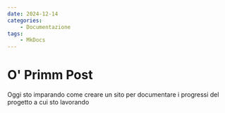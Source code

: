 ```yaml
---
date: 2024-12-14
categories:
    - Documentazione
tags:
    - MkDocs
---
```


# O' Primm Post

Oggi sto imparando come creare un sito per documentare i progressi del progetto a cui sto lavorando